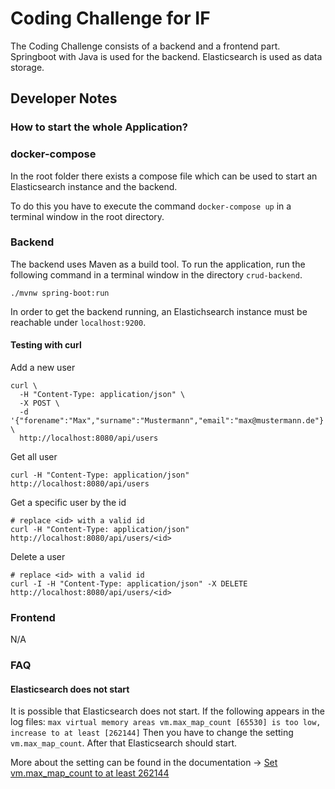 # Coding Challenge for IF

The Coding Challenge consists of a backend and a frontend part.
Springboot with Java is used for the backend.
Elasticsearch is used as data storage.

## Developer Notes

### How to start the whole Application?

### docker-compose

In the root folder there exists a compose file which can be used to start an Elasticsearch instance and the backend.

To do this you have to execute the command `docker-compose up` in a terminal window in the root directory.


### Backend

The backend uses Maven as a build tool.
To run the application, run the following command in a terminal window in the directory `crud-backend`.

```
./mvnw spring-boot:run
```

In order to get the backend running, an Elastichsearch instance must be reachable under `localhost:9200`.

#### Testing with curl

Add a new user
```
curl \
  -H "Content-Type: application/json" \
  -X POST \
  -d '{"forename":"Max","surname":"Mustermann","email":"max@mustermann.de"}' \
  http://localhost:8080/api/users
```

Get all user
```
curl -H "Content-Type: application/json" http://localhost:8080/api/users
```

Get a specific user by the id
```
# replace <id> with a valid id
curl -H "Content-Type: application/json" http://localhost:8080/api/users/<id>
```

Delete a user

```
# replace <id> with a valid id
curl -I -H "Content-Type: application/json" -X DELETE http://localhost:8080/api/users/<id>
```

### Frontend

N/A

### FAQ

#### Elasticsearch does not start

It is possible that Elasticsearch does not start.
If the following appears in the log files:
`max virtual memory areas vm.max_map_count [65530] is too low, increase to at least [262144]`
Then you have to change the setting `vm.max_map_count`.
After that Elasticsearch should start.

More about the setting can be found in the documentation -> [Set vm.max_map_count to at least 262144](https://www.elastic.co/guide/en/elasticsearch/reference/current/docker.html#_set_vm_max_map_count_to_at_least_262144)